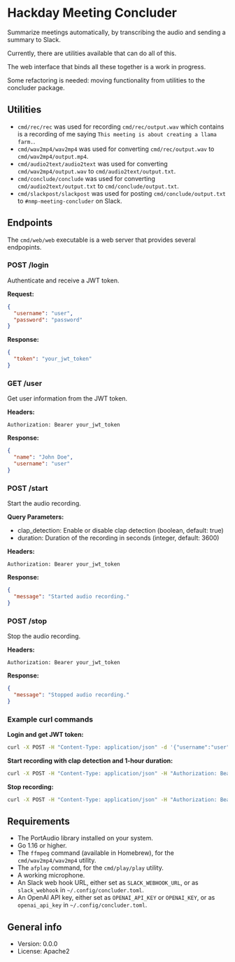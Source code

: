 # Hackday Meeting Concluder

Summarize meetings automatically, by transcribing the audio and sending a summary to Slack.

Currently, there are utilities available that can do all of this.

The web interface that binds all these together is a work in progress.

Some refactoring is needed: moving functionality from utilities to the concluder package.

## Utilities

* `cmd/rec/rec` was used for recording `cmd/rec/output.wav` which contains is a recording of me saying `This meeting is about creating a llama farm.`.
* `cmd/wav2mp4/wav2mp4` was used for converting `cmd/rec/output.wav` to `cmd/wav2mp4/output.mp4`.
* `cmd/audio2text/audio2text` was used for converting `cmd/wav2mp4/output.wav` to `cmd/audio2text/output.txt`.
* `cmd/conclude/conclude` was used for converting `cmd/audio2text/output.txt` to `cmd/conclude/output.txt`.
* `cmd/slackpost/slackpost` was used for posting `cmd/conclude/output.txt` to `#nmp-meeting-concluder` on Slack.

## Endpoints

The `cmd/web/web` executable is a web server that provides several endpopints.

### POST /login

Authenticate and receive a JWT token.

**Request:**

```json
{
  "username": "user",
  "password": "password"
}
```

**Response:**

```json
{
  "token": "your_jwt_token"
}
```

### GET /user

Get user information from the JWT token.

**Headers:**

```
Authorization: Bearer your_jwt_token
```

**Response:**

```json
{
  "name": "John Doe",
  "username": "user"
}
```

### POST /start

Start the audio recording.

**Query Parameters:**

* clap_detection: Enable or disable clap detection (boolean, default: true)
* duration: Duration of the recording in seconds (integer, default: 3600)

**Headers:**

```
Authorization: Bearer your_jwt_token
```

**Response:**

```json
{
  "message": "Started audio recording."
}
```

### POST /stop

Stop the audio recording.

**Headers:**

```
Authorization: Bearer your_jwt_token
```

**Response:**

```json
{
  "message": "Stopped audio recording."
}
```

### Example curl commands

**Login and get JWT token:**

```sh
curl -X POST -H "Content-Type: application/json" -d '{"username":"user","password":"password"}' http://localhost:3000/login
```

**Start recording with clap detection and 1-hour duration:**

```sh
curl -X POST -H "Content-Type: application/json" -H "Authorization: Bearer your_jwt_token" "http://localhost:3000/start?clap_detection=true&duration=3600"
```

**Stop recording:**

```sh
curl -X POST -H "Content-Type: application/json" -H "Authorization: Bearer your_jwt_token" http://localhost:3000/stop
```

## Requirements

* The PortAudio library installed on your system.
* Go 1.16 or higher.
* The `ffmpeg` command (available in Homebrew), for the `cmd/wav2mp4/wav2mp4` utility.
* The `afplay` command, for the `cmd/play/play` utility.
* A working microphone.
* An Slack web hook URL, either set as `SLACK_WEBHOOK_URL`, or as `slack_webhook` in `~/.config/concluder.toml`.
* An OpenAI API key, either set as `OPENAI_API_KEY` or `OPENAI_KEY`, or as `openai_api_key` in `~/.config/concluder.toml`.

## General info

* Version: 0.0.0
* License: Apache2
